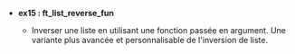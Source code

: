 - **ex15 : ft_list_reverse_fun**

  - Inverser une liste en utilisant une fonction passée en argument. Une variante plus avancée et personnalisable de l'inversion de liste.
